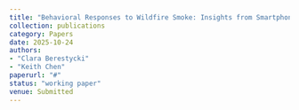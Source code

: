 ```yaml
---
title: "Behavioral Responses to Wildfire Smoke: Insights from Smartphone Location Data"
collection: publications
category: Papers
date: 2025-10-24
authors:
- "Clara Berestycki"
- "Keith Chen"
paperurl: "#"
status: "working paper"
venue: Submitted
---
```

